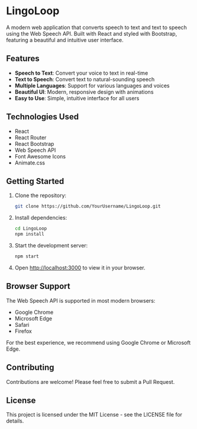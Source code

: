 # LingoLoop

A modern web application that converts speech to text and text to speech using the Web Speech API. Built with React and styled with Bootstrap, featuring a beautiful and intuitive user interface.

## Features

- **Speech to Text**: Convert your voice to text in real-time
- **Text to Speech**: Convert text to natural-sounding speech
- **Multiple Languages**: Support for various languages and voices
- **Beautiful UI**: Modern, responsive design with animations
- **Easy to Use**: Simple, intuitive interface for all users

## Technologies Used

- React
- React Router
- React Bootstrap
- Web Speech API
- Font Awesome Icons
- Animate.css

## Getting Started

1. Clone the repository:
   ```bash
   git clone https://github.com/YourUsername/LingoLoop.git
   ```

2. Install dependencies:
   ```bash
   cd LingoLoop
   npm install
   ```

3. Start the development server:
   ```bash
   npm start
   ```

4. Open [http://localhost:3000](http://localhost:3000) to view it in your browser.

## Browser Support

The Web Speech API is supported in most modern browsers:
- Google Chrome
- Microsoft Edge
- Safari
- Firefox

For the best experience, we recommend using Google Chrome or Microsoft Edge.

## Contributing

Contributions are welcome! Please feel free to submit a Pull Request.

## License

This project is licensed under the MIT License - see the LICENSE file for details.
